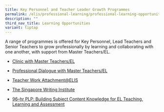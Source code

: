 ```yaml
---
title: Key Personnel and Teacher Leader Growth Programmes
permalink: /elis/professional-learning/professional-learning-opportunities/teacher-leader-growth-programmes/
description: ""
third_nav_title: Learning Opportunities
variant: tiptap
---
```

<p>A range of programmes is offered for Key Personnel, Lead Teachers and
Senior Teachers to grow professionally by learning and collaborating with
one another, with support from Master Teachers/EL.</p>
<ul>
<li>
<p><a href="/elis/professional-learning/professional-learning-opportunities/clinic-with-master-teachers-el/" rel="noopener noreferrer nofollow" target="_blank">Clinic with Master Teachers/EL</a>
</p>
</li>
<li>
<p><a href="/elis/professional-learning/professional-learning-opportunities/professional-dialogue/" rel="noopener noreferrer nofollow" target="_blank">Professional Dialogue with Master Teachers/EL</a>
</p>
</li>
<li>
<p><a href="/elis/professional-learning/professional-learning-opportunities/teacher-work-attachment-elis/" rel="noopener noreferrer nofollow" target="_blank">Teacher Work Attachment@ELIS</a>
</p>
</li>
<li>
<p><a href="/elis/professional-learning/professional-learning-opportunities/the-singapore-writing-institute/" rel="noopener noreferrer nofollow" target="_blank">The Singapore Writing Institute</a>
</p>
</li>
<li>
<p><a href="/elis/professional-learning/professional-learning-opportunities/building-subject-content-knowledge/" rel="noopener noreferrer nofollow" target="_blank">96–hr PLP: Building Subject Content Knowledge for EL Teaching, Learning and Assessment</a>
</p>
</li>
</ul>
<p></p>